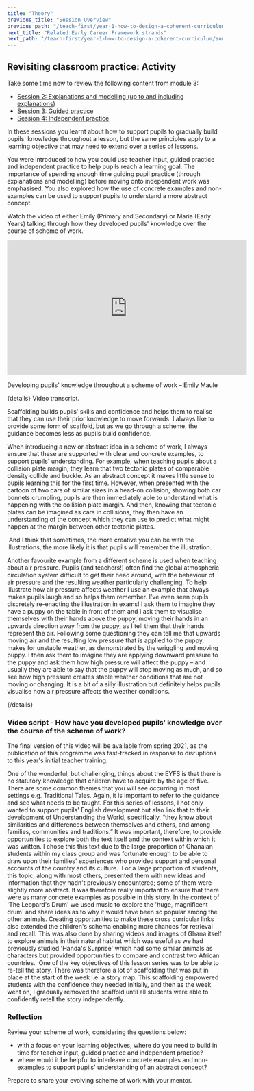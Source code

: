 ```yaml
---
title: "Theory"
previous_title: "Session Overview"
previous_path: "/teach-first/year-1-how-to-design-a-coherent-curriculum/summer-week-5-ect-session-overview"
next_title: "Related Early Career Framework strands"
next_path: "/teach-first/year-1-how-to-design-a-coherent-curriculum/summer-week-5-ect-related-early-career-framework-strands"
---
```


## Revisiting classroom practice: Activity

Take some time now to review the following content from module 3:

- [Session 2: Explanations and modelling (up to and including explanations)](/teach-first/year-1-what-makes-classroom-practice-effective#week-2-explanations-and-modelling)
- [Session 3: Guided practice](/teach-first/year-1-what-makes-classroom-practice-effective#week-3-guided-practice)
- [Session 4: Independent practice](/teach-first/year-1-what-makes-classroom-practice-effective#week-4-independent-practice)

In these sessions you learnt about how to support pupils to gradually build pupils' knowledge throughout a lesson, but the same principles apply to a learning objective that may need to extend over a series of lessons.

You were introduced to how you could use teacher input, guided practice and independent practice to help pupils reach a learning goal. The importance of spending enough time guiding pupil practice (through explanations and modelling) before moving onto independent work was emphasised. You also explored how the use of concrete examples and non-examples can be used to support pupils to understand a more abstract concept.

Watch the video of either Emily (Primary and Secondary) or Maria (Early Years) talking through how they developed pupils' knowledge over the course of scheme of work.

<iframe width="560"
    height="315"
    src="https://www.youtube.com/embed/W2JV2Oh2ORQ?rel=0"
    title="YouTube video player"
    frameborder="0"
    allow="accelerometer; autoplay; clipboard-write; encrypted-media; gyroscope; picture-in-picture; web-share" allowfullscreen></iframe>

Developing pupils' knowledge throughout a scheme of work – Emily Maule

{details}
Video transcript.


  Scaffolding builds pupils' skills and confidence and helps them to realise
  that they can use their prior knowledge to move forwards. I always like to
  provide some form of scaffold, but as we go through a scheme, the guidance
  becomes less as pupils build confidence. 



  When introducing a new or abstract idea in a scheme of work, I always ensure
  that these are supported with clear and concrete examples, to support pupils'
  understanding. For example, when teaching pupils about a collision plate
  margin, they learn that two tectonic plates of comparable density collide and
  buckle. As an abstract concept it makes little sense to pupils learning this
  for the first time. However, when presented with the cartoon of two cars of
  similar sizes in a head-on collision, showing both car bonnets crumpling,
  pupils are then immediately able to understand what is happening with the
  collision plate margin. And then, knowing that tectonic plates can be imagined
  as cars in collisions, they then have an understanding of the concept which
  they can use to predict what might happen at the margin between other tectonic
  plates.
 
   And I think that sometimes, the more creative you can be with the
  illustrations, the more likely it is that pupils will remember the
  illustration. 



  Another favourite example from a different scheme is used when teaching about
  air pressure. Pupils (and teachers!) often find the global atmospheric
  circulation system difficult to get their head around, with the behaviour of
  air pressure and the resulting weather particularly challenging. To help
  illustrate how air pressure affects weather I use an example that always makes
  pupils laugh and so helps them remember. I've even seen pupils discretely
  re-enacting the illustration in exams! I ask them to imagine they have a puppy
  on the table in front of them and I ask them to visualise themselves with
  their hands above the puppy, moving their hands in an upwards direction away
  from the puppy, as I tell them that their hands represent the air. Following
  some questioning they can tell me that upwards moving air and the resulting
  low pressure that is applied to the puppy, makes for unstable weather, as
  demonstrated by the wriggling and moving puppy. I then ask them to imagine
  they are applying downward pressure to the puppy and ask them how high
  pressure will affect the puppy – and usually they are able to say that the
  puppy will stop moving as much, and so see how high pressure creates stable
  weather conditions that are not moving or changing. It is a bit of a silly
  illustration but definitely helps pupils visualise how air pressure affects
  the weather conditions.

 {/details}

### Video script - How have you developed pupils' knowledge over the course of the scheme of work?

The final version of this video will be available from spring 2021, as the publication of this programme was fast-tracked in response to disruptions to this year's initial teacher training.

One of the wonderful, but challenging, things about the EYFS is that there is no statutory knowledge that children have to acquire by the age of five. There are some common themes that you will see occurring in most settings e.g. Traditional Tales. Again, it is important to refer to the guidance and see what needs to be taught. For this series of lessons, I not only wanted to support pupils' English development but also link that to their development of Understanding the World, specifically, “they know about similarities and differences between themselves and others, and among families, communities and traditions.” It was important, therefore, to provide opportunities to explore both the text itself and the context within which it was written. I chose this this text due to the large proportion of Ghanaian students within my class group and was fortunate enough to be able to draw upon their families' experiences who provided support and personal accounts of the country and its culture.&nbsp; For a large proportion of students, this topic, along with most others, presented them with new ideas and information that they hadn't previously encountered; some of them were slightly more abstract. It was therefore really important to ensure that there were as many concrete examples as possible in this story. In the context of 'The Leopard's Drum' we used music to explore the 'huge, magnificent drum' and share ideas as to why it would have been so popular among the other animals. Creating opportunities to make these cross curricular links also extended the children's schema enabling more chances for retrieval and recall. This was also done by sharing videos and images of Ghana itself to explore animals in their natural habitat which was useful as we had previously studied 'Handa's Surprise' which had some similar animals as characters but provided opportunities to compare and contrast two African countries.&nbsp; One of the key objectives of this lesson series was to be able to re-tell the story. There was therefore a lot of scaffolding that was put in place at the start of the week i.e. a story map. This scaffolding empowered students with the confidence they needed initially, and then as the week went on, I gradually removed the scaffold until all students were able to confidently retell the story independently.

### Reflection

Review your scheme of work, considering the questions below:

- with a focus on your learning objectives, where do you need to build in
  time for teacher input, guided practice and independent practice?
- where would it be helpful to interleave concrete examples and non-examples
  to support pupils' understanding of an abstract concept?

Prepare to share your evolving scheme of work with your mentor.
